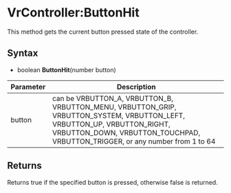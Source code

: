 # VrController:ButtonHit

This method gets the current button pressed state of the controller.

## Syntax

- boolean **ButtonHit**(number button)

| Parameter | Description |
|---|---|
| button | can be VRBUTTON_A, VRBUTTON_B, VRBUTTON_MENU, VRBUTTON_GRIP, VRBUTTON_SYSTEM, VRBUTTON_LEFT, VRBUTTON_UP, VRBUTTON_RIGHT, VRBUTTON_DOWN, VRBUTTON_TOUCHPAD, VRBUTTON_TRIGGER, or any number from 1 to 64 |

## Returns

Returns true if the specified button is pressed, otherwise false is returned.
